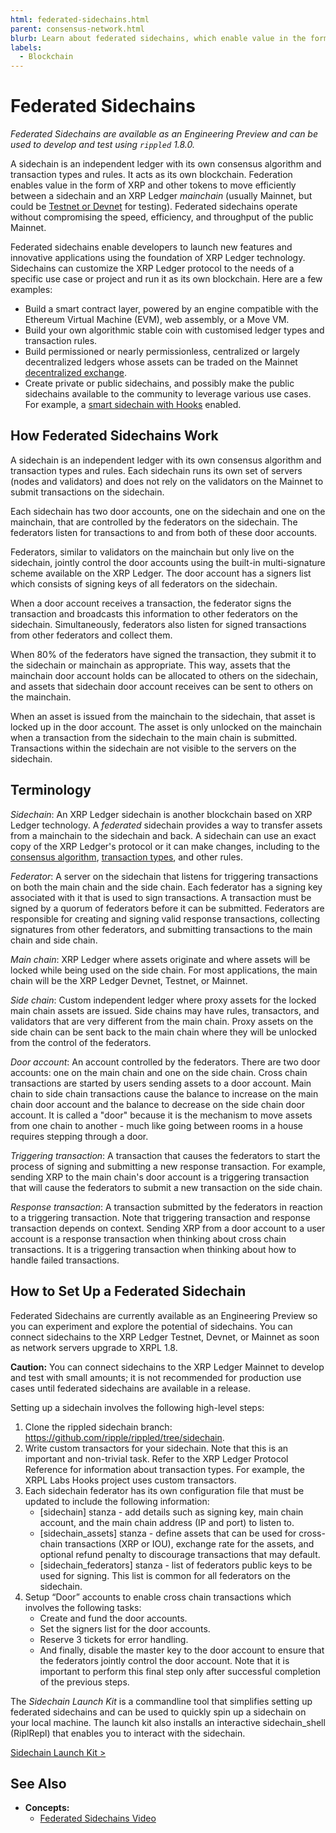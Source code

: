 ```yaml
---
html: federated-sidechains.html
parent: consensus-network.html
blurb: Learn about federated sidechains, which enable value in the form of XRP and other tokens (IOUs) to move efficiently between a sidechain and the XRP Ledger.
labels:
  - Blockchain
---
```

# Federated Sidechains

_Federated Sidechains are available as an Engineering Preview and can be used to develop and test using `rippled` 1.8.0._

A sidechain is an independent ledger with its own consensus algorithm and transaction types and rules. It acts as its own blockchain. Federation enables value in the form of XRP and other tokens to move efficiently between a sidechain and an XRP Ledger _mainchain_ (usually Mainnet, but could be [Testnet or Devnet](parallel-networks.html) for testing). Federated sidechains operate without compromising the speed, efficiency, and throughput of the public Mainnet.

Federated sidechains enable developers to launch new features and innovative applications using the foundation of XRP Ledger technology. Sidechains can customize the XRP Ledger protocol to the needs of a specific use case or project and run it as its own blockchain. Here are a few examples:

* Build a smart contract layer, powered by an engine compatible with the Ethereum Virtual Machine (EVM), web assembly, or a Move VM. 
* Build your own algorithmic stable coin with customised ledger types and transaction rules.
* Build permissioned or nearly permissionless, centralized or largely decentralized ledgers whose assets can be traded on the Mainnet [decentralized exchange](decentralized-exchange.html).
* Create private or public sidechains, and possibly make the public sidechains available to the community to leverage various use cases. For example, a [smart sidechain with Hooks](https://hooks-testnet.xrpl-labs.com/) enabled.

## How Federated Sidechains Work


A sidechain is an independent ledger with its own consensus algorithm and transaction types and rules. Each sidechain runs its own set of servers (nodes and validators) and does not rely on the validators on the Mainnet to submit transactions on the sidechain.

Each sidechain has two door accounts, one on the sidechain and one on the mainchain, that are controlled by the federators on the sidechain. The federators listen for transactions to and from both of these door accounts.

Federators, similar to validators on the mainchain but only live on the sidechain, jointly control the door accounts using the built-in multi-signature scheme available on the XRP Ledger. The door account has a signers list which consists of signing keys of all federators on the sidechain. 

When a door account receives a transaction, the federator signs the transaction and broadcasts this information to other federators on the sidechain.
Simultaneously, federators also listen for signed transactions from other federators and collect them.

When 80% of the federators have signed the transaction, they submit it to the sidechain or mainchain as appropriate. This way, assets that the mainchain door account holds can be allocated to others on the sidechain, and assets that sidechain door account receives can be sent to others on the mainchain.

When an asset is issued from the mainchain to the sidechain, that asset is locked up in the door account. The asset is only unlocked on the mainchain when a transaction from the sidechain to the main chain is submitted. Transactions within the sidechain are not visible to the servers on the sidechain. 


## Terminology

_Sidechain_: An XRP Ledger sidechain is another blockchain based on XRP Ledger technology. A _federated_ sidechain provides a way to transfer assets from a mainchain to the sidechain and back. A sidechain can use an exact copy of the XRP Ledger's protocol or it can make changes, including to the [consensus algorithm](consensus.html), [transaction types](transaction-types.html), and other rules.
 
_Federator_: A server on the sidechain that listens for triggering transactions on both the main chain and the side chain. Each federator has a signing key associated with it that is used to sign transactions. A transaction must be signed by a quorum of federators before it can be submitted. Federators are responsible for creating and signing valid response transactions, collecting signatures from other federators, and submitting transactions to the main chain and side chain.

_Main chain_: XRP Ledger where assets originate and where assets will be locked while being used on the side chain. For most applications, the main chain will be the XRP Ledger Devnet, Testnet, or Mainnet.

_Side chain_: Custom independent ledger where proxy assets for the locked main chain assets are issued. Side chains may have rules, transactors, and validators that are very different from the main chain. Proxy assets on the side chain can be sent back to the main chain where they will be unlocked from the control of the federators.

_Door account_: An account controlled by the federators. There are two door accounts: one on the main chain and one on the side chain. Cross chain transactions are started by users sending assets to a door account. Main chain to side chain transactions cause the balance to increase on the main chain door account and the balance to decrease on the side chain door account. It is called a "door" because it is the mechanism to move assets from one chain to another - much like going between rooms in a house requires stepping through a door.

_Triggering transaction_: A transaction that causes the federators to start the process of signing and submitting a new response transaction. For example, sending XRP to the main chain's door account is a triggering transaction that will cause the federators to submit a new transaction on the side chain.

_Response transaction_: A transaction submitted by the federators in reaction to a triggering transaction. Note that triggering transaction and response transaction depends on context. Sending XRP from a door account to a user account is a response transaction when thinking about cross chain transactions. It is a triggering transaction when thinking about how to handle failed transactions.


## How to Set Up a Federated Sidechain

Federated Sidechains are currently available as an Engineering Preview so you can experiment and explore the potential of sidechains. You can connect sidechains to the XRP Ledger Testnet, Devnet, or Mainnet as soon as network servers upgrade to XRPL 1.8.

**Caution:** You can connect sidechains to the XRP Ledger Mainnet to develop and test with small amounts; it is not recommended for production use cases until federated sidechains are available in a release. 

Setting up a sidechain involves the following high-level steps:

1. Clone the rippled sidechain branch: https://github.com/ripple/rippled/tree/sidechain.
2. Write custom transactors for your sidechain. Note that this is an important and non-trivial task. Refer to the XRP Ledger Protocol Reference for information about transaction types.
For example, the XRPL Labs Hooks project uses custom transactors. 
3. Each sidechain federator has its own configuration file that must be updated to include the following information:  
    - [sidechain] stanza - add details such as signing key, main chain account, and the main chain address (IP and port) to listen to. 
    - [sidechain_assets] stanza - define assets that can be used for cross-chain transactions (XRP or IOU), exchange rate for the assets, and optional refund penalty to discourage transactions that may default.
    - [sidechain_federators] stanza - list of federators public keys to be used for signing. This list is common for all federators on the sidechain.
4. Setup “Door” accounts to enable cross chain transactions which involves the following tasks:
    - Create and fund the door accounts. 
    - Set the signers list for the door accounts.
    - Reserve 3 tickets for error handling.
    - And finally, disable the master key to the door account to ensure that the federators jointly control the door account. 
    Note that it is important to perform this final step only after successful completion of the previous steps.


The _Sidechain Launch Kit_ is a commandline tool that simplifies setting up federated sidechains and can be used to quickly spin up a sidechain on your local machine. The launch kit also installs an interactive sidechain_shell (RiplRepl) that enables you to interact with the sidechain.

[Sidechain Launch Kit >](https://github.com/xpring-eng/sidechain-launch-kit/blob/main/README.md)


## See Also

- **Concepts:**
    - [Federated Sidechains Video](https://www.youtube.com/embed/UpVjO68tLIo)





